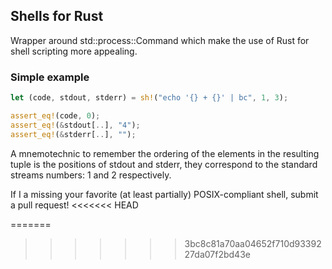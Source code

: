 ## Shells for Rust

Wrapper around std::process::Command which make the use of Rust for shell scripting more
appealing.

### Simple example

```rust
let (code, stdout, stderr) = sh!("echo '{} + {}' | bc", 1, 3);

assert_eq!(code, 0);
assert_eq!(&stdout[..], "4");
assert_eq!(&stderr[..], "");
```

A mnemotechnic to remember the ordering of the elements in the resulting tuple is the positions
of stdout and stderr, they correspond to the standard streams numbers: 1 and 2 respectively.

If I a missing your favorite (at least partially) POSIX-compliant shell, submit a pull request!
<<<<<<< HEAD

=======
>>>>>>> 3bc8c81a70aa04652f710d9339227da07f2bd43e
